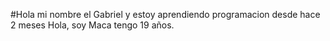 #Hola  mi nombre el Gabriel y estoy aprendiendo programacion desde hace 2 meses
Hola, soy Maca tengo 19 años. 